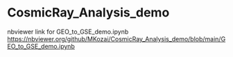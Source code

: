 # CosmicRay_Analysis_demo
nbviewer link for GEO_to_GSE_demo.ipynb
https://nbviewer.org/github/MKozai/CosmicRay_Analysis_demo/blob/main/GEO_to_GSE_demo.ipynb
